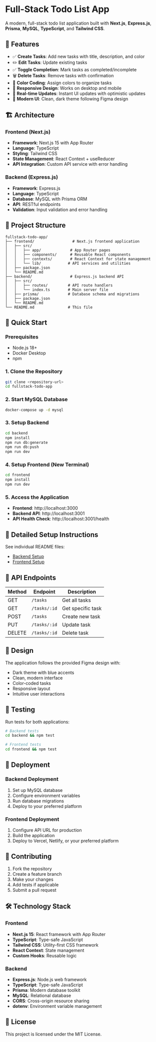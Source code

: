 # Full-Stack Todo List App

A modern, full-stack todo list application built with **Next.js**, **Express.js**, **Prisma**, **MySQL**, **TypeScript**, and **Tailwind CSS**.

## 🚀 Features

- ✅ **Create Tasks**: Add new tasks with title, description, and color
- ✏️ **Edit Tasks**: Update existing tasks
- ✅ **Toggle Completion**: Mark tasks as completed/incomplete
- 🗑️ **Delete Tasks**: Remove tasks with confirmation
- 🎨 **Color Coding**: Assign colors to organize tasks
- 📱 **Responsive Design**: Works on desktop and mobile
- 🔄 **Real-time Updates**: Instant UI updates with optimistic updates
- 🎯 **Modern UI**: Clean, dark theme following Figma design

## 🏗️ Architecture

### Frontend (Next.js)
- **Framework**: Next.js 15 with App Router
- **Language**: TypeScript
- **Styling**: Tailwind CSS
- **State Management**: React Context + useReducer
- **API Integration**: Custom API service with error handling

### Backend (Express.js)
- **Framework**: Express.js
- **Language**: TypeScript
- **Database**: MySQL with Prisma ORM
- **API**: RESTful endpoints
- **Validation**: Input validation and error handling

## 📁 Project Structure

```
fullstack-todo-app/
├── frontend/                 # Next.js frontend application
│   ├── src/
│   │   ├── app/             # App Router pages
│   │   ├── components/      # Reusable React components
│   │   ├── contexts/        # React Context for state management
│   │   └── lib/            # API services and utilities
│   ├── package.json
│   └── README.md
├── backend/                 # Express.js backend API
│   ├── src/
│   │   ├── routes/         # API route handlers
│   │   └── index.ts        # Main server file
│   ├── prisma/             # Database schema and migrations
│   ├── package.json
│   └── README.md
└── README.md               # This file
```

## 🚦 Quick Start

### Prerequisites

- Node.js 18+
- Docker Desktop
- npm

### 1. Clone the Repository

```bash
git clone <repository-url>
cd fullstack-todo-app
```

### 2. Start MySQL Database

```bash
docker-compose up -d mysql
```

### 3. Setup Backend

```bash
cd backend
npm install
npm run db:generate
npm run db:push
npm run dev
```

### 4. Setup Frontend (New Terminal)

```bash
cd frontend
npm install
npm run dev
```

### 5. Access the Application

- **Frontend**: http://localhost:3000
- **Backend API**: http://localhost:3001
- **API Health Check**: http://localhost:3001/health

## 📖 Detailed Setup Instructions

See individual README files:
- [Backend Setup](./backend/README.md)
- [Frontend Setup](./frontend/README.md)

## 🔧 API Endpoints

| Method | Endpoint | Description |
|--------|----------|-------------|
| GET | `/tasks` | Get all tasks |
| GET | `/tasks/:id` | Get specific task |
| POST | `/tasks` | Create new task |
| PUT | `/tasks/:id` | Update task |
| DELETE | `/tasks/:id` | Delete task |

## 🎨 Design

The application follows the provided Figma design with:
- Dark theme with blue accents
- Clean, modern interface
- Color-coded tasks
- Responsive layout
- Intuitive user interactions

## 🧪 Testing

Run tests for both applications:

```bash
# Backend tests
cd backend && npm test

# Frontend tests  
cd frontend && npm test
```

## 🚀 Deployment

### Backend Deployment
1. Set up MySQL database
2. Configure environment variables
3. Run database migrations
4. Deploy to your preferred platform

### Frontend Deployment
1. Configure API URL for production
2. Build the application
3. Deploy to Vercel, Netlify, or your preferred platform

## 🤝 Contributing

1. Fork the repository
2. Create a feature branch
3. Make your changes
4. Add tests if applicable
5. Submit a pull request

## 🛠️ Technology Stack

### Frontend
- **Next.js 15**: React framework with App Router
- **TypeScript**: Type-safe JavaScript
- **Tailwind CSS**: Utility-first CSS framework
- **React Context**: State management
- **Custom Hooks**: Reusable logic

### Backend
- **Express.js**: Node.js web framework
- **TypeScript**: Type-safe JavaScript
- **Prisma**: Modern database toolkit
- **MySQL**: Relational database
- **CORS**: Cross-origin resource sharing
- **dotenv**: Environment variable management

## 📄 License

This project is licensed under the MIT License.
